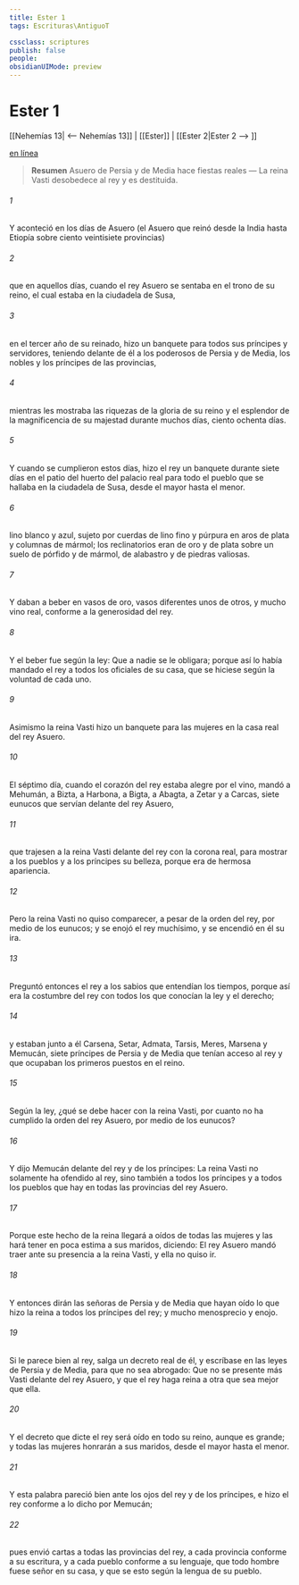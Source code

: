 ```yaml
---
title: Ester 1
tags: Escrituras\AntiguoT

cssclass: scriptures
publish: false
people:
obsidianUIMode: preview
---
```


# Ester 1
[[Nehemías 13| <-- Nehemías 13]] | [[Ester]] | [[Ester 2|Ester 2 --> ]]

[en línea](https://churchofjesuschrist.org/study/scriptures/ot/esth/1?lang=spa)

> __Resumen__
Asuero de Persia y de Media hace fiestas reales — La reina Vasti desobedece al rey y es destituida.

###### 1 
Y aconteció en los días de Asuero (el Asuero que reinó desde la India hasta Etiopía sobre ciento veintisiete provincias)

###### 2 
que en aquellos días, cuando el rey Asuero se sentaba en el trono de su reino, el cual estaba en la ciudadela de Susa,

###### 3 
en el tercer año de su reinado, hizo un banquete para todos sus príncipes y servidores, teniendo delante de él a los poderosos de Persia y de Media, los nobles y los príncipes de las provincias,

###### 4 
mientras les mostraba las riquezas de la gloria de su reino y el esplendor de la magnificencia de su majestad durante muchos días, ciento ochenta días.

###### 5 
Y cuando se cumplieron estos días, hizo el rey un banquete durante siete días en el patio del huerto del palacio real para todo el pueblo que se hallaba en la ciudadela de Susa, desde el mayor hasta el menor.

###### 6 
 lino blanco y  azul, sujeto por cuerdas de lino fino y  púrpura en aros de plata y columnas de mármol; los reclinatorios eran de oro y de plata sobre un suelo de pórfido y de mármol, de alabastro y de piedras valiosas.

###### 7 
Y daban a beber en vasos de oro, vasos diferentes unos de otros, y mucho vino real, conforme a la generosidad del rey.

###### 8 
Y el beber fue según la ley: Que a nadie se le obligara; porque así lo había mandado el rey a todos los oficiales de su casa, que se hiciese según la voluntad de cada uno.

###### 9 
Asimismo la reina Vasti hizo un banquete para las mujeres en la casa real del rey Asuero.

###### 10 
El séptimo día, cuando el corazón del rey estaba alegre por el vino, mandó a Mehumán, a Bizta, a Harbona, a Bigta, a Abagta, a Zetar y a Carcas, siete eunucos que servían delante del rey Asuero,

###### 11 
que trajesen a la reina Vasti delante del rey con la corona real, para mostrar a los pueblos y a los príncipes su belleza, porque era de hermosa apariencia.

###### 12 
Pero la reina Vasti no quiso comparecer, a pesar de la orden del rey,  por medio de los eunucos; y se enojó el rey muchísimo, y se encendió en él su ira.

###### 13 
Preguntó entonces el rey a los sabios que entendían los tiempos, porque así era la costumbre del rey con todos los que conocían la ley y el derecho;

###### 14 
y estaban junto a él Carsena, Setar, Admata, Tarsis, Meres, Marsena y Memucán, siete príncipes de Persia y de Media que tenían acceso al rey y que ocupaban los primeros puestos en el reino.

###### 15 
Según la ley, ¿qué se debe hacer con la reina Vasti, por cuanto no ha cumplido la orden del rey Asuero,  por medio de los eunucos?

###### 16 
Y dijo Memucán delante del rey y de los príncipes: La reina Vasti no solamente ha ofendido al rey, sino también a todos los príncipes y a todos los pueblos que hay en todas las provincias del rey Asuero.

###### 17 
Porque este hecho de la reina llegará a oídos de todas las mujeres y las hará tener en poca estima a sus maridos, diciendo: El rey Asuero mandó traer ante su presencia a la reina Vasti, y ella no quiso ir.

###### 18 
Y entonces dirán  las señoras de Persia y de Media que hayan oído lo que hizo la reina a todos los príncipes del rey; y  mucho menosprecio y enojo.

###### 19 
Si le parece bien al rey, salga un decreto real de él, y escríbase en las leyes de Persia y de Media, para que no sea abrogado: Que no se presente más Vasti delante del rey Asuero, y que el rey haga reina a otra que sea mejor que ella.

###### 20 
Y el decreto que dicte el rey será oído en todo su reino, aunque es grande; y todas las mujeres honrarán a sus maridos, desde el mayor hasta el menor.

###### 21 
Y esta palabra pareció bien ante los ojos del rey y de los príncipes, e hizo el rey conforme a lo dicho por Memucán;

###### 22 
pues envió cartas a todas las provincias del rey, a cada provincia conforme a su escritura, y a cada pueblo conforme a su lenguaje,  que todo hombre fuese señor en su casa, y que se  esto según la lengua de su pueblo.

